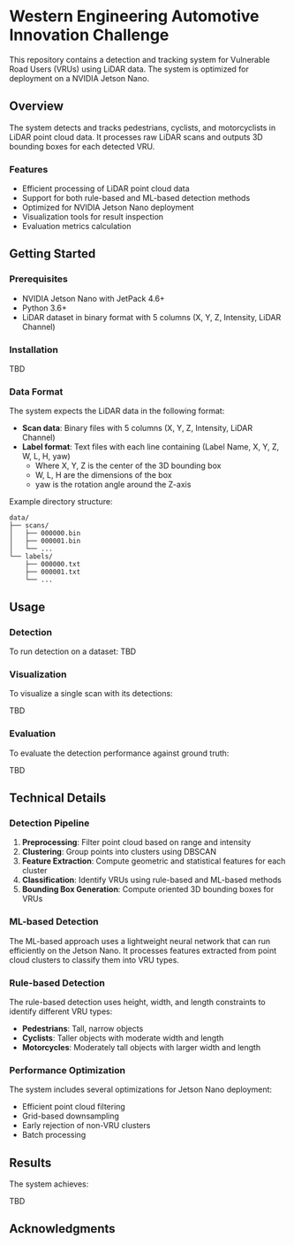 # Western Engineering Automotive Innovation Challenge
This repository contains a detection and tracking system for Vulnerable Road Users (VRUs) using LiDAR data. The system is optimized for deployment on a NVIDIA Jetson Nano.

## Overview

The system detects and tracks pedestrians, cyclists, and motorcyclists in LiDAR point cloud data. It processes raw LiDAR scans and outputs 3D bounding boxes for each detected VRU.

### Features

- Efficient processing of LiDAR point cloud data
- Support for both rule-based and ML-based detection methods
- Optimized for NVIDIA Jetson Nano deployment
- Visualization tools for result inspection
- Evaluation metrics calculation

## Getting Started

### Prerequisites

- NVIDIA Jetson Nano with JetPack 4.6+
- Python 3.6+
- LiDAR dataset in binary format with 5 columns (X, Y, Z, Intensity, LiDAR Channel)

### Installation

TBD

### Data Format

The system expects the LiDAR data in the following format:

- **Scan data**: Binary files with 5 columns (X, Y, Z, Intensity, LiDAR Channel)
- **Label format**: Text files with each line containing (Label Name, X, Y, Z, W, L, H, yaw)
  - Where X, Y, Z is the center of the 3D bounding box
  - W, L, H are the dimensions of the box
  - yaw is the rotation angle around the Z-axis

Example directory structure:
```
data/
├── scans/
│   ├── 000000.bin
│   ├── 000001.bin
│   └── ...
└── labels/
    ├── 000000.txt
    ├── 000001.txt
    └── ...
```

## Usage

### Detection

To run detection on a dataset:
TBD


### Visualization

To visualize a single scan with its detections:

TBD

### Evaluation

To evaluate the detection performance against ground truth:

TBD

## Technical Details

### Detection Pipeline

1. **Preprocessing**: Filter point cloud based on range and intensity
2. **Clustering**: Group points into clusters using DBSCAN
3. **Feature Extraction**: Compute geometric and statistical features for each cluster
4. **Classification**: Identify VRUs using rule-based and ML-based methods
5. **Bounding Box Generation**: Compute oriented 3D bounding boxes for VRUs

### ML-based Detection

The ML-based approach uses a lightweight neural network that can run efficiently on the Jetson Nano. It processes features extracted from point cloud clusters to classify them into VRU types.

### Rule-based Detection

The rule-based detection uses height, width, and length constraints to identify different VRU types:

- **Pedestrians**: Tall, narrow objects
- **Cyclists**: Taller objects with moderate width and length
- **Motorcycles**: Moderately tall objects with larger width and length

### Performance Optimization

The system includes several optimizations for Jetson Nano deployment:

- Efficient point cloud filtering
- Grid-based downsampling
- Early rejection of non-VRU clusters
- Batch processing

## Results

The system achieves:

TBD

## Acknowledgments
